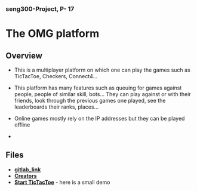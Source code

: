 ### seng300-Project, P- 17 

# The OMG platform

## Overview

- This is a multiplayer platform on which one can play the games such as TicTacToe, Checkers, Connect4...

- This platform has many features such as queuing for games against people, people of similar skill, bots... They can play against or with their friends, look through the previous games one played, see the leaderboards their ranks, places... 

- Online games mostly rely on the IP addresses but they can be played offline 

- 

## Files

- [**gitlab_link**](./gitlab_link.txt) 
- [**Creators**](./team.md)
- [**Start TicTacToe**](src/org/seng/gui/HelloApplication) - here is a small demo
